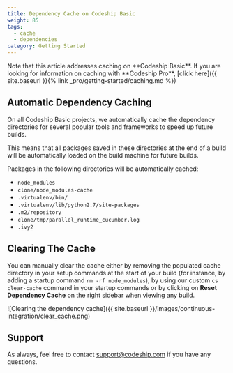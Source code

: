 ```yaml
---
title: Dependency Cache on Codeship Basic
weight: 85
tags:
  - cache
  - dependencies
category: Getting Started
---
```


<div class="info-block">
Note that this article addresses caching on **Codeship Basic**. If you are looking for information on caching with **Codeship Pro**, [click here]({{ site.baseurl }}{% link _pro/getting-started/caching.md %})
</div>

## Automatic Dependency Caching

On all Codeship Basic projects, we automatically cache the dependency directories for several popular tools and frameworks to speed up future builds.

This means that all packages saved in these directories at the end of a build will be automatically loaded on the build machine for future builds.

Packages in the following directories will be automatically cached:

- `node_modules`
- `clone/node_modules-cache`
- `.virtualenv/bin/`
- `.virtualenv/lib/python2.7/site-packages`
- `.m2/repository`
- `clone/tmp/parallel_runtime_cucumber.log`
- `.ivy2`

## Clearing The Cache

You can manually clear the cache either by removing the populated cache directory in your setup commands at the start of your build (for instance, by adding a startup command `rm -rf node_modules`), by using our custom `cs clear-cache` command in your startup commands or by clicking on **Reset Dependency Cache** on the right sidebar when viewing any build.

![Clearing the dependency cache]({{ site.baseurl }}/images/continuous-integration/clear_cache.png)

## Support

As always, feel free to contact [support@codeship.com](mailto:support@codeship.com) if you have any questions.
